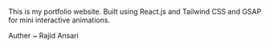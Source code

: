 This is my portfolio website.
Built using React.js and Tailwind CSS and GSAP for mini interactive animations.

Auther ~ Rajid Ansari